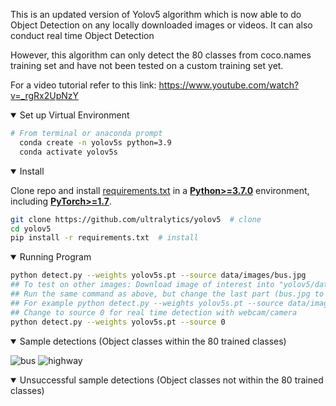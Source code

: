 This is an updated version of Yolov5 algorithm which is now able to do Object Detection on any locally downloaded images or videos.
It can also conduct real time Object Detection


However, this algorithm can only detect the 80 classes from coco.names training set and have not been tested on a custom training set yet.


For a video tutorial refer to this link: https://www.youtube.com/watch?v=_rgRx2UpNzY

<details open>
<summary>Set up Virtual Environment</summary>
  
```bash
# From terminal or anaconda prompt
  conda create -n yolov5s python=3.9
  conda activate yolov5s
```


<details open>
<summary>Install</summary>

Clone repo and install [requirements.txt](https://github.com/ultralytics/yolov5/blob/master/requirements.txt) in a
[**Python>=3.7.0**](https://www.python.org/) environment, including
[**PyTorch>=1.7**](https://pytorch.org/get-started/locally/).

```bash
git clone https://github.com/ultralytics/yolov5  # clone
cd yolov5
pip install -r requirements.txt  # install
```

<details open>
<summary>Running Program</summary>

```bash
python detect.py --weights yolov5s.pt --source data/images/bus.jpg
## To test on other images: Download image of interest into "yolov5/data/images" in .jpg or .mp4 format
## Run the same command as above, but change the last part (bus.jpg to car.jpg or fish.mp4) accordingly
## For example python detect.py --weights yolov5s.pt --source data/images/car.jpg
## Change to source 0 for real time detection with webcam/camera
python detect.py --weights yolov5s.pt --source 0
```

<details open>
<summary>Sample detections (Object classes within the 80 trained classes) </summary>

![bus](https://user-images.githubusercontent.com/109465920/183842718-7aa99d40-2503-42bb-9e33-fcfe11328569.jpeg)
![highway](https://user-images.githubusercontent.com/109465920/183842935-2a515222-797b-44e8-8cd6-e790c5f587b3.jpeg)
  
  
  
<details open>
<summary>Unsuccessful sample detections (Object classes not within the 80 trained classes) </summary>


